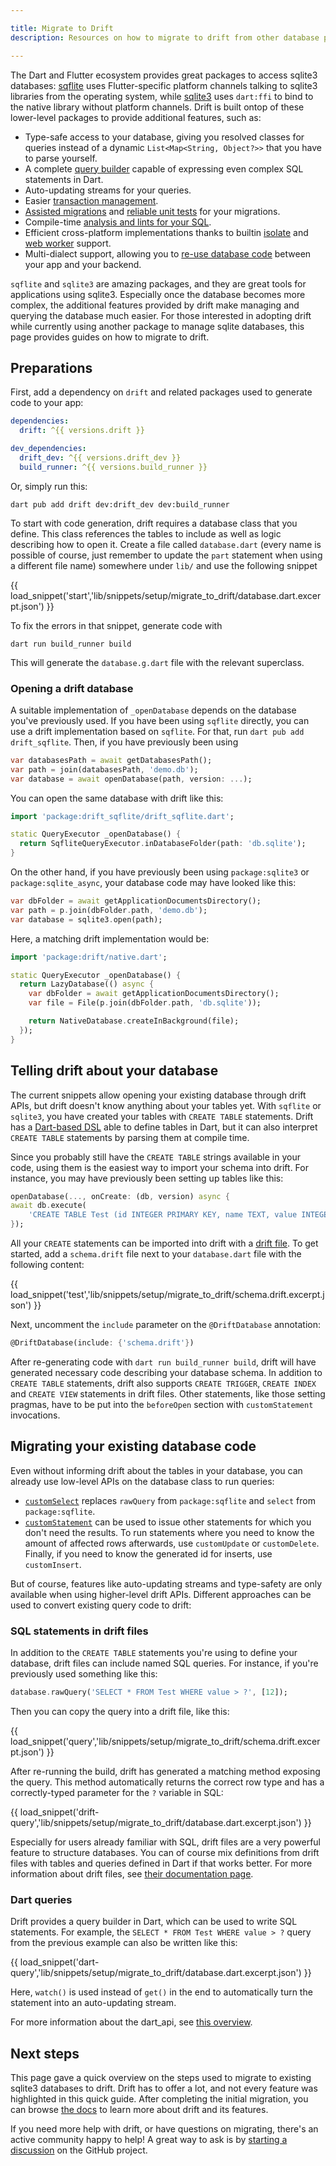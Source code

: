 ```yaml
---

title: Migrate to Drift
description: Resources on how to migrate to drift from other database packages.

---
```


The Dart and Flutter ecosystem provides great packages to access sqlite3 databases:
[sqflite](https://pub.dev/packages/sqflite) uses Flutter-specific platform channels
talking to sqlite3 libraries from the operating system, while [sqlite3](https://pub.dev/packages/sqlite3)
uses `dart:ffi` to bind to the native library without platform channels.
Drift is built ontop of these lower-level packages to provide additional
features, such as:

- Type-safe access to your database, giving you resolved classes for queries instead of
  a dynamic `List<Map<String, Object?>>` that you have to parse yourself.
- A complete [query builder](./Dart%20API/manager.md) capable of expressing
  even complex SQL statements in Dart.
- Auto-updating streams for your queries.
- Easier [transaction management](dart_api/transactions.md).
- [Assisted migrations](Migrations/step_by_step.md) and [reliable unit tests](Migrations/tests.md) for your migrations.
- Compile-time [analysis and lints for your SQL](sql_api/drift_files.md).
- Efficient cross-platform implementations thanks to builtin [isolate](isolates.md) and [web worker](Platforms/web.md) support.
- Multi-dialect support, allowing you to [re-use database code](Examples/server_sync.md) between
  your app and your backend.

`sqflite` and `sqlite3` are amazing packages, and they are great tools for applications
using sqlite3.
Especially once the database becomes more complex, the additional features provided
by drift make managing and querying the database much easier.
For those interested in adopting drift while currently using another package to manage
sqlite databases, this page provides guides on how to migrate to drift.

## Preparations

First, add a dependency on `drift` and related packages used to generate code to your app:






```yaml
dependencies:
  drift: ^{{ versions.drift }}

dev_dependencies:
  drift_dev: ^{{ versions.drift_dev }}
  build_runner: ^{{ versions.build_runner }}
```

Or, simply run this:

```
dart pub add drift dev:drift_dev dev:build_runner
```

To start with code generation, drift requires a database class that you define.
This class references the tables to include as well as logic describing how to
open it.
Create a file called `database.dart` (every name is possible of course, just remember
to update the `part` statement when using a different file name) somewhere under
`lib/` and use the following snippet

{{ load_snippet('start','lib/snippets/setup/migrate_to_drift/database.dart.excerpt.json') }}

To fix the errors in that snippet, generate code with

```
dart run build_runner build
```

This will generate the `database.g.dart` file with the relevant superclass.

### Opening a drift database

A suitable implementation of `_openDatabase` depends on the database you've previously used.
If you have been using `sqflite` directly, you can use a drift implementation based on `sqflite`.
For that, run `dart pub add drift_sqflite`.
Then, if you have previously been using

```dart
var databasesPath = await getDatabasesPath();
var path = join(databasesPath, 'demo.db');
var database = await openDatabase(path, version: ...);
```

You can open the same database with drift like this:

```dart
import 'package:drift_sqflite/drift_sqflite.dart';

static QueryExecutor _openDatabase() {
  return SqfliteQueryExecutor.inDatabaseFolder(path: 'db.sqlite');
}
```

On the other hand, if you have previously been using `package:sqlite3` or `package:sqlite_async`,
your database code may have looked like this:

```dart
var dbFolder = await getApplicationDocumentsDirectory();
var path = p.join(dbFolder.path, 'demo.db');
var database = sqlite3.open(path);
```

Here, a matching drift implementation would be:

```dart
import 'package:drift/native.dart';

static QueryExecutor _openDatabase() {
  return LazyDatabase(() async {
    var dbFolder = await getApplicationDocumentsDirectory();
    var file = File(p.join(dbFolder.path, 'db.sqlite'));

    return NativeDatabase.createInBackground(file);
  });
}
```

## Telling drift about your database

The current snippets allow opening your existing database through drift APIs, but drift
doesn't know anything about your tables yet.
With `sqflite` or `sqlite3`, you have created your tables with `CREATE TABLE` statements.
Drift has a [Dart-based DSL](dart_api/tables.md) able to define tables
in Dart, but it can also interpret `CREATE TABLE` statements by parsing them at compile time.

Since you probably still have the `CREATE TABLE` strings available in your code, using them
is the easiest way to import your schema into drift.
For instance, you may have previously been setting up tables like this:

```dart
openDatabase(..., onCreate: (db, version) async {
await db.execute(
    'CREATE TABLE Test (id INTEGER PRIMARY KEY, name TEXT, value INTEGER, num REAL);');
});
```

All your `CREATE` statements can be imported into drift with a [drift file](sql_api/index.md).
To get started, add a `schema.drift` file next to your `database.dart` file with the following content:

{{ load_snippet('test','lib/snippets/setup/migrate_to_drift/schema.drift.excerpt.json') }}

Next, uncomment the `include` parameter on the `@DriftDatabase` annotation:

```dart
@DriftDatabase(include: {'schema.drift'})
```

After re-generating code with `dart run build_runner build`, drift will have generated necessary code
describing your database schema.
In addition to `CREATE TABLE` statements, drift also supports `CREATE TRIGGER`, `CREATE INDEX` and
`CREATE VIEW` statements in drift files. Other statements, like those setting pragmas, have to
be put into the `beforeOpen` section with `customStatement` invocations.

## Migrating your existing database code

Even without informing drift about the tables in your database, you can already use
low-level APIs on the database class to run queries:

- [`customSelect`](https://drift.simonbinder.eu/api/drift/databaseconnectionuser/customselect)
  replaces `rawQuery` from `package:sqflite` and `select` from `package:sqflite`.
- [`customStatement`](https://drift.simonbinder.eu/api/drift/databaseconnectionuser/customstatement)
  can be used to issue other statements for which you don't need the results.
  To run statements where you need to know the amount of affected rows afterwards, use `customUpdate`
  or `customDelete`. Finally, if you need to know the generated id for inserts, use `customInsert`.

But of course, features like auto-updating streams and type-safety are only available when
using higher-level drift APIs.
Different approaches can be used to convert existing query code to drift:

### SQL statements in drift files

In addition to the `CREATE TABLE` statements you're using to define your database,
drift files can include named SQL queries.
For instance, if you're previously used something like this:

```dart
database.rawQuery('SELECT * FROM Test WHERE value > ?', [12]);
```

Then you can copy the query into a drift file, like this:

{{ load_snippet('query','lib/snippets/setup/migrate_to_drift/schema.drift.excerpt.json') }}

After re-running the build, drift has generated a matching method exposing
the query. This method automatically returns the correct row type and has a
correctly-typed parameter for the `?` variable in SQL:

{{ load_snippet('drift-query','lib/snippets/setup/migrate_to_drift/database.dart.excerpt.json') }}

Especially for users already familiar with SQL, drift files are a very powerful
feature to structure databases.
You can of course mix definitions from drift files with tables and queries defined
in Dart if that works better.
For more information about drift files, see [their documentation page](sql_api/drift_files.md).

### Dart queries

Drift provides a query builder in Dart, which can be used to write SQL statements.
For example, the `SELECT * FROM Test WHERE value > ?` query from the previous example
can also be written like this:

{{ load_snippet('dart-query','lib/snippets/setup/migrate_to_drift/database.dart.excerpt.json') }}

Here, `watch()` is used instead of `get()` in the end to automatically turn the statement
into an auto-updating stream.

For more information about the dart_api, see [this overview](./Dart%20API/manager.md).

## Next steps

This page gave a quick overview on the steps used to migrate to existing sqlite3 databases to drift.
Drift has to offer a lot, and not every feature was highlighted in this quick guide. After completing
the initial migration, you can browse [the docs](index.md) to learn more about drift
and its features.

If you need more help with drift, or have questions on migrating, there's an active community happy to
help! A great way to ask is by [starting a discussion](https://github.com/simolus3/drift/discussions)
on the GitHub project.
